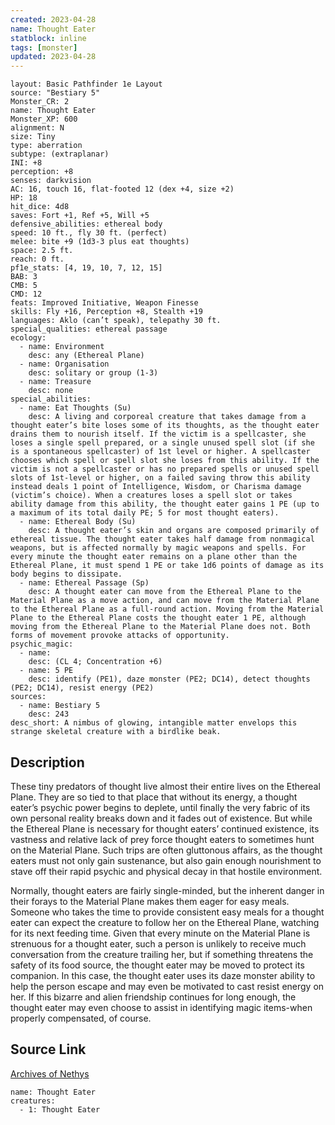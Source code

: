 ```yaml
---
created: 2023-04-28
name: Thought Eater
statblock: inline
tags: [monster]
updated: 2023-04-28
---
```

```statblock
layout: Basic Pathfinder 1e Layout
source: "Bestiary 5"
Monster_CR: 2
name: Thought Eater
Monster_XP: 600
alignment: N
size: Tiny
type: aberration
subtype: (extraplanar)
INI: +8
perception: +8
senses: darkvision
AC: 16, touch 16, flat-footed 12 (dex +4, size +2)
HP: 18
hit_dice: 4d8
saves: Fort +1, Ref +5, Will +5
defensive_abilities: ethereal body
speed: 10 ft., fly 30 ft. (perfect)
melee: bite +9 (1d3-3 plus eat thoughts)
space: 2.5 ft.
reach: 0 ft.
pf1e_stats: [4, 19, 10, 7, 12, 15]
BAB: 3
CMB: 5
CMD: 12
feats: Improved Initiative, Weapon Finesse
skills: Fly +16, Perception +8, Stealth +19
languages: Aklo (can’t speak), telepathy 30 ft.
special_qualities: ethereal passage
ecology:
  - name: Environment
    desc: any (Ethereal Plane)
  - name: Organisation
    desc: solitary or group (1-3)
  - name: Treasure
    desc: none
special_abilities:
  - name: Eat Thoughts (Su)
    desc: A living and corporeal creature that takes damage from a thought eater’s bite loses some of its thoughts, as the thought eater drains them to nourish itself. If the victim is a spellcaster, she loses a single spell prepared, or a single unused spell slot (if she is a spontaneous spellcaster) of 1st level or higher. A spellcaster chooses which spell or spell slot she loses from this ability. If the victim is not a spellcaster or has no prepared spells or unused spell slots of 1st-level or higher, on a failed saving throw this ability instead deals 1 point of Intelligence, Wisdom, or Charisma damage (victim’s choice). When a creatures loses a spell slot or takes ability damage from this ability, the thought eater gains 1 PE (up to a maximum of its total daily PE; 5 for most thought eaters).
  - name: Ethereal Body (Su)
    desc: A thought eater’s skin and organs are composed primarily of ethereal tissue. The thought eater takes half damage from nonmagical weapons, but is affected normally by magic weapons and spells. For every minute the thought eater remains on a plane other than the Ethereal Plane, it must spend 1 PE or take 1d6 points of damage as its body begins to dissipate.
  - name: Ethereal Passage (Sp)
    desc: A thought eater can move from the Ethereal Plane to the Material Plane as a move action, and can move from the Material Plane to the Ethereal Plane as a full-round action. Moving from the Material Plane to the Ethereal Plane costs the thought eater 1 PE, although moving from the Ethereal Plane to the Material Plane does not. Both forms of movement provoke attacks of opportunity.
psychic_magic:
  - name:
    desc: (CL 4; Concentration +6)
  - name: 5 PE
    desc: identify (PE1), daze monster (PE2; DC14), detect thoughts (PE2; DC14), resist energy (PE2)
sources:
  - name: Bestiary 5
    desc: 243
desc_short: A nimbus of glowing, intangible matter envelops this strange skeletal creature with a birdlike beak.
```
## Description
These tiny predators of thought live almost their entire lives on the Ethereal Plane. They are so tied to that place that without its energy, a thought eater’s psychic power begins to deplete, until finally the very fabric of its own personal reality breaks down and it fades out of existence. But while the Ethereal Plane is necessary for thought eaters’ continued existence, its vastness and relative lack of prey force thought eaters to sometimes hunt on the Material Plane. Such trips are often gluttonous affairs, as the thought eaters must not only gain sustenance, but also gain enough nourishment to stave off their rapid psychic and physical decay in that hostile environment.

 Normally, thought eaters are fairly single-minded, but the inherent danger in their forays to the Material Plane makes them eager for easy meals. Someone who takes the time to provide consistent easy meals for a thought eater can expect the creature to follow her on the Ethereal Plane, watching for its next feeding time. Given that every minute on the Material Plane is strenuous for a thought eater, such a person is unlikely to receive much conversation from the creature trailing her, but if something threatens the safety of its food source, the thought eater may be moved to protect its companion. In this case, the thought eater uses its daze monster ability to help the person escape and may even be motivated to cast resist energy on her. If this bizarre and alien friendship continues for long enough, the thought eater may even choose to assist in identifying magic items-when properly compensated, of course.
## Source Link
[Archives of Nethys](https://aonprd.com/MonsterDisplay.aspx?ItemName=Thought%20Eater)
```encounter-table
name: Thought Eater
creatures:
  - 1: Thought Eater
```
